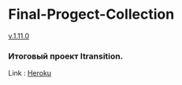 # Final-Progect-Collection

[v.1.11.0](CHANGELOG.md)

### Итоговый проект Itransition.


Link : [Heroku](https://project-collections.herokuapp.com/)